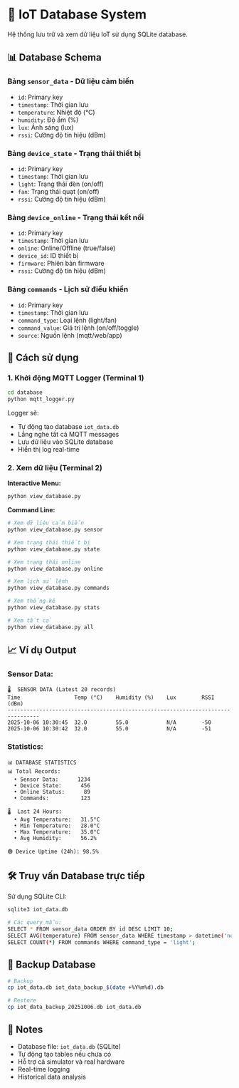 # 💾 IoT Database System

Hệ thống lưu trữ và xem dữ liệu IoT sử dụng SQLite database.

## 📊 Database Schema

### Bảng `sensor_data` - Dữ liệu cảm biến

- `id`: Primary key
- `timestamp`: Thời gian lưu
- `temperature`: Nhiệt độ (°C)
- `humidity`: Độ ẩm (%)
- `lux`: Ánh sáng (lux)
- `rssi`: Cường độ tín hiệu (dBm)

### Bảng `device_state` - Trạng thái thiết bị

- `id`: Primary key
- `timestamp`: Thời gian lưu
- `light`: Trạng thái đèn (on/off)
- `fan`: Trạng thái quạt (on/off)
- `rssi`: Cường độ tín hiệu (dBm)

### Bảng `device_online` - Trạng thái kết nối

- `id`: Primary key
- `timestamp`: Thời gian lưu
- `online`: Online/Offline (true/false)
- `device_id`: ID thiết bị
- `firmware`: Phiên bản firmware
- `rssi`: Cường độ tín hiệu (dBm)

### Bảng `commands` - Lịch sử điều khiển

- `id`: Primary key
- `timestamp`: Thời gian lưu
- `command_type`: Loại lệnh (light/fan)
- `command_value`: Giá trị lệnh (on/off/toggle)
- `source`: Nguồn lệnh (mqtt/web/app)

## 🚀 Cách sử dụng

### 1. Khởi động MQTT Logger (Terminal 1)

```bash
cd database
python mqtt_logger.py
```

Logger sẽ:

- Tự động tạo database `iot_data.db`
- Lắng nghe tất cả MQTT messages
- Lưu dữ liệu vào SQLite database
- Hiển thị log real-time

### 2. Xem dữ liệu (Terminal 2)

**Interactive Menu:**

```bash
python view_database.py
```

**Command Line:**

```bash
# Xem dữ liệu cảm biến
python view_database.py sensor

# Xem trạng thái thiết bị
python view_database.py state

# Xem trạng thái online
python view_database.py online

# Xem lịch sử lệnh
python view_database.py commands

# Xem thống kê
python view_database.py stats

# Xem tất cả
python view_database.py all
```

## 📈 Ví dụ Output

### Sensor Data:

```
🌡️  SENSOR DATA (Latest 20 records)
Time                 Temp (°C)    Humidity (%)    Lux        RSSI (dBm)
--------------------------------------------------------------------------------
2025-10-06 10:30:45  32.0         55.0            N/A        -50
2025-10-06 10:30:42  32.0         55.0            N/A        -51
```

### Statistics:

```
📊 DATABASE STATISTICS
📊 Total Records:
  • Sensor Data:      1234
  • Device State:      456
  • Online Status:      89
  • Commands:          123

🌡️  Last 24 Hours:
  • Avg Temperature:   31.5°C
  • Min Temperature:   28.0°C
  • Max Temperature:   35.0°C
  • Avg Humidity:      56.2%

🟢 Device Uptime (24h): 98.5%
```

## 🛠️ Truy vấn Database trực tiếp

Sử dụng SQLite CLI:

```bash
sqlite3 iot_data.db

# Các query mẫu:
SELECT * FROM sensor_data ORDER BY id DESC LIMIT 10;
SELECT AVG(temperature) FROM sensor_data WHERE timestamp > datetime('now', '-1 hour');
SELECT COUNT(*) FROM commands WHERE command_type = 'light';
```

## 🔄 Backup Database

```bash
# Backup
cp iot_data.db iot_data_backup_$(date +%Y%m%d).db

# Restore
cp iot_data_backup_20251006.db iot_data.db
```

## 📝 Notes

- Database file: `iot_data.db` (SQLite)
- Tự động tạo tables nếu chưa có
- Hỗ trợ cả simulator và real hardware
- Real-time logging
- Historical data analysis
